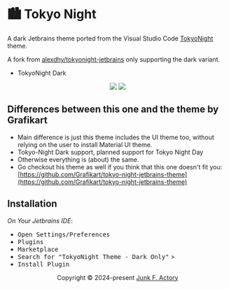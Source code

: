# 🏙 Tokyo Night

<!-- Plugin description -->

A dark Jetbrains theme ported from the Visual Studio Code [TokyoNight](https://github.com/enkia/tokyo-night-vscode-theme) theme.

A fork from [alexdhy/tokyonight-jetbrains](https://github.com/alexadhy/tokyonight-jetbrains) only supporting
the dark variant.

- TokyoNight Dark

<p align="center">
    <img src="https://github.com/junkfactory/tokyonight-jetbrains/blob/main/static/golang_tokyonight_dark.png"/>
    <img src="https://github.com/junkfactory/tokyonight-jetbrains/blob/main/static/python_tokyonight_dark.png"/>
</p>

## Differences between this one and the theme by Grafikart

- Main difference is just this theme includes the UI theme too, without relying on the user to install Material UI theme.
- Tokyo-Night Dark support, planned support for Tokyo Night Day
- Otherwise everything is (about) the same.
- Go checkout his theme as well if you think that this one doesn't fit you: [https://github.com/Grafikart/tokyo-night-jetbrains-theme](https://github.com/Grafikart/tokyo-night-jetbrains-theme)

## Installation

_On Your Jetbrains IDE_:

- <kbd>Open Settings/Preferences</kbd>
- <kbd>Plugins</kbd>
- <kbd>Marketplace</kbd>
- <kbd>Search for "TokyoNight Theme - Dark Only"</kbd> >
- <kbd>Install Plugin</kbd>

<p align="center">Copyright &copy; 2024-present <a href="https://github.com/junkfactory/tokyonight-jetbrains" target="_blank">Junk F. Actory</a>

<!-- Plugin description end -->
